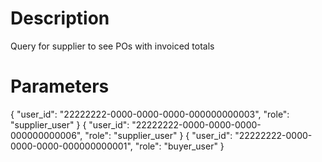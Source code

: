 # Description
Query for supplier to see POs with invoiced totals

# Parameters

{ "user_id": "22222222-0000-0000-0000-000000000003", "role": "supplier_user" }
{ "user_id": "22222222-0000-0000-0000-000000000006", "role": "supplier_user" }
{ "user_id": "22222222-0000-0000-0000-000000000001", "role": "buyer_user" }